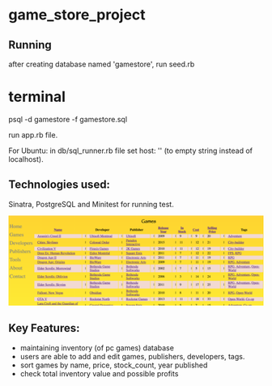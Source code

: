 # game_store_project
## Running

after creating database named 'gamestore',
run seed.rb
# terminal
psql -d gamestore -f gamestore.sql

run app.rb file.

For Ubuntu: in db/sql_runner.rb file set host: '' (to empty string instead of localhost).

## Technologies used:
Sinatra, PostgreSQL and Minitest for running test.

![alt text](https://github.com/errne/game_store_project/blob/master/screenshots/Screen%20Shot%202018-11-14%20at%2015.57.14.png)

## Key Features:

* maintaining inventory (of pc games) database
* users are able to add and edit games, publishers, developers, tags.
* sort games by name, price, stock_count, year published
* check total inventory value and possible profits
